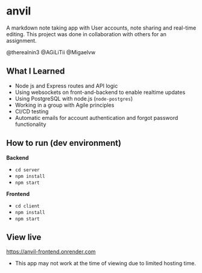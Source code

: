 # anvil
A markdown note taking app with User accounts, note sharing and real-time editing.
This project was done in collaboration with others for an assignment.

@therealnin3
@AGiLiTii
@Migaelvw

## What I Learned
- Node js and Express routes and API logic
- Using websockets on front-and-backend to enable realtime updates
- Using PostgreSQL with node.js (`node-postgres`)
- Working in a group with Agile principles
- CI/CD testing
- Automatic emails for account authentication and forgot password functionality

## How to run (dev environment)
**Backend**
- `cd server`
- `npm install`
- `npm start`

**Frontend**
- `cd client`
- `npm install`
- `npm start`

## View live
https://anvil-frontend.onrender.com
- This app may not work at the time of viewing due to limited hosting time.
  

